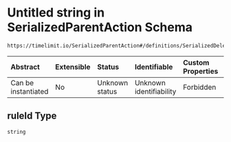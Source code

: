 # Untitled string in SerializedParentAction Schema

```txt
https://timelimit.io/SerializedParentAction#/definitions/SerializedDeleteTimeLimitRuleAction/properties/ruleId
```



| Abstract            | Extensible | Status         | Identifiable            | Custom Properties | Additional Properties | Access Restrictions | Defined In                                                                                       |
| :------------------ | :--------- | :------------- | :---------------------- | :---------------- | :-------------------- | :------------------ | :----------------------------------------------------------------------------------------------- |
| Can be instantiated | No         | Unknown status | Unknown identifiability | Forbidden         | Allowed               | none                | [SerializedParentAction.schema.json*](SerializedParentAction.schema.json "open original schema") |

## ruleId Type

`string`
